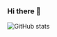 ### Hi there 👋
<p align="center">

</p>


![GitHub stats](https://github-readme-stats.vercel.app/api?username=xblack-shadow&show_icons=true&hide_border=true)


<!--

Here are some ideas to get you started:

- 🔭 I’m currently working on ...
- 🌱 I’m currently learning ...
- 👯 I’m looking to collaborate on ...
- 🤔 I’m looking for help with ...
- 💬 Ask me about ...
- 📫 How to reach me: ...
- 😄 Pronouns: ...
- ⚡ Fun fact: ...

<a href="https://github.com/anuraghazra/convoychat">
  <img align="center" src="https://github-readme-stats.vercel.app/api/top-langs/?username=xblack-shadow&layout=compact" />
</a>
-->

